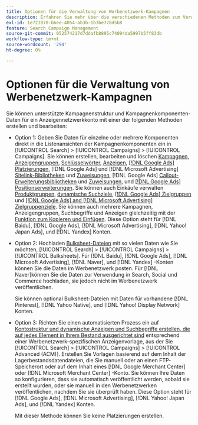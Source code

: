 ```yaml
---
title: Optionen für die Verwaltung von Werbenetzwerk-Kampagnen
description: Erfahren Sie mehr über die verschiedenen Methoden zum Verwalten von Daten für Ihre Werbenetzwerk-Kampagnen.
exl-id: 1e721870-b6ee-4054-ab3b-1b3be778d5b8
feature: Search Campaign Management
source-git-commit: 052574217d7ddafb8895c74094da5997b5ff83db
workflow-type: tm+mt
source-wordcount: '294'
ht-degree: 0%

---
```


# Optionen für die Verwaltung von Werbenetzwerk-Kampagnen

Sie können unterstützte Kampagnenstruktur und Kampagnenkomponenten-Daten für ein Anzeigennetzwerkkonto mit einer der folgenden Methoden erstellen und bearbeiten:

* Option 1: Geben Sie Daten für einzelne oder mehrere Komponenten direkt in die Listenansichten der Kampagnenkomponenten ein in [!UICONTROL Search] > [!UICONTROL Campaigns] > [!UICONTROL Campaigns]. Sie können erstellen, bearbeiten und löschen [Kampagnen](/help/search-social-commerce/campaign-management/campaigns/campaign-manage.md), [Anzeigengruppen](/help/search-social-commerce/campaign-management/campaigns/ad-group-manage.md), [Schlüsselwörter](/help/search-social-commerce/campaign-management/campaigns/keyword-manage.md), [Anzeigen](/help/search-social-commerce/campaign-management/campaigns/ad-manage.md), [[!DNL Google Ads] Platzierungen](/help/search-social-commerce/campaign-management/campaigns/placement-manage.md), [!DNL Google Ads] und [!DNL Microsoft Advertising] [Sitelink-Bibliotheken](/help/search-social-commerce/campaign-management/campaigns/sitelink-extension-manage.md) und [Zuweisungen](/help/search-social-commerce/campaign-management/campaigns/sitelink-extension-associate.md), [!DNL Google Ads] [Callout-Erweiterungsbibliotheken](/help/search-social-commerce/campaign-management/campaigns/callout-extension-manage.md) und [Zuweisungen](/help/search-social-commerce/campaign-management/campaigns/callout-extension-associate.md), und [[!DNL Google Ads] Positionserweiterungen](/help/search-social-commerce/campaign-management/campaigns/location-extension-manage.md). Sie können auch Einkäufe verwalten [Produktgruppen](/help/search-social-commerce/campaign-management/campaigns/product-group-manage.md), [dynamische Suchziele](/help/search-social-commerce/campaign-management/campaigns/dynamic-search-target-manage.md), [[!DNL Google Ads] Zielgruppen](/help/search-social-commerce/campaign-management/campaigns/audience-about.md) und [[!DNL Google Ads] and [!DNL Microsoft Advertising] Zielgruppenziele](/help/search-social-commerce/campaign-management/campaigns/audience-targets-manage.md). Sie können auch mehrere Kampagnen, Anzeigengruppen, Suchbegriffe und Anzeigen gleichzeitig mit der [Funktion zum Kopieren und Einfügen](/help/search-social-commerce/campaign-management/campaigns/copy-paste.md). Diese Option steht für [!DNL Baidu], [!DNL Google Ads], [!DNL Microsoft Advertising], [!DNL Yahoo! Japan Ads], und [!DNL Yandex] Konten.

* Option 2: Hochladen [Bulksheet-Dateien](/help/search-social-commerce/campaign-management/bulksheets/bulksheet-about.md) mit so vielen Daten wie Sie möchten, [!UICONTROL Search] > [!UICONTROL Campaigns] > [!UICONTROL Bulksheets]. Für [!DNL Baidu], [!DNL Google Ads], [!DNL Microsoft Advertising], [!DNL Naver], und [!DNL Yandex] -Konten können Sie die Daten im Werbenetzwerk posten. Für [!DNL Naver]können Sie die Daten zur Verwendung in Search, Social und Commerce hochladen, sie jedoch nicht im Werbenetzwerk veröffentlichen.

  Sie können optional Bulksheet-Dateien mit Daten für vorhandene [!DNL Pinterest], [!DNL Yahoo Native], und [!DNL Yahoo! Display Network] Konten.

* Option 3: Richten Sie einen automatisierten Prozess ein auf [Kontostruktur und dynamische Anzeigen und Suchbegriffe erstellen, die auf jedes Element in Ihrem Bestand ausgerichtet sind](/help/search-social-commerce/campaign-management/inventory-feeds/inventory-feeds-about.md) entsprechend einer Werbenetzwerk-spezifischen Anzeigenvorlage, aus der Sie [!UICONTROL Search] > [!UICONTROL Campaigns] > [!UICONTROL  Advanced (ACM)]. Erstellen Sie Vorlagen basierend auf dem Inhalt der Lagerbestandsdatendateien, die Sie manuell oder an einen FTP-Speicherort oder auf dem Inhalt eines [!DNL Google Merchant Center] oder [!DNL Microsoft Merchant Center] -Konto. Sie können Ihre Daten so konfigurieren, dass sie automatisch veröffentlicht werden, sobald sie erstellt wurden, oder sie manuell in den Werbenetzwerken veröffentlichen, nachdem Sie sie überprüft haben. Diese Option steht für [!DNL Google Ads], [!DNL Microsoft Advertising], [!DNL Yahoo! Japan Ads], und [!DNL Yandex] Konten.

  Mit dieser Methode können Sie keine Platzierungen erstellen.
